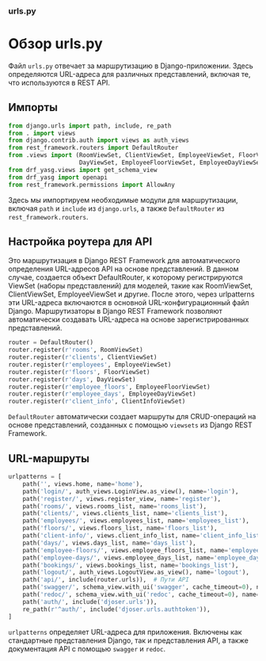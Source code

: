 ### urls.py


# Обзор urls.py

Файл `urls.py` отвечает за маршрутизацию в Django-приложении. Здесь определяются URL-адреса для различных представлений, включая те, что используются в REST API.

## Импорты

```python
from django.urls import path, include, re_path
from . import views
from django.contrib.auth import views as auth_views
from rest_framework.routers import DefaultRouter
from .views import (RoomViewSet, ClientViewSet, EmployeeViewSet, FloorViewSet, 
                    DayViewSet, EmployeeFloorViewSet, EmployeeDayViewSet, ClientInfoViewSet)
from drf_yasg.views import get_schema_view
from drf_yasg import openapi
from rest_framework.permissions import AllowAny
```

Здесь мы импортируем необходимые модули для маршрутизации, включая `path` и `include` из `django.urls`, а также `DefaultRouter` из `rest_framework.routers`.

## Настройка роутера для API
Это маршрутизация в Django REST Framework для автоматического определения URL-адресов API на основе представлений. 
В данном случае, создается объект DefaultRouter, к которому регистрируются ViewSet (наборы представлений) для моделей, такие как RoomViewSet, ClientViewSet, EmployeeViewSet и другие. 
После этого, через urlpatterns эти URL-адреса включаются в основной URL-конфигурационный файл Django. 
Маршрутизаторы в Django REST Framework позволяют автоматически создавать URL-адреса на основе зарегистрированных представлений.
```python
router = DefaultRouter()
router.register(r'rooms', RoomViewSet)
router.register(r'clients', ClientViewSet)
router.register(r'employees', EmployeeViewSet)
router.register(r'floors', FloorViewSet)
router.register(r'days', DayViewSet)
router.register(r'employee_floors', EmployeeFloorViewSet)
router.register(r'employee_days', EmployeeDayViewSet)
router.register(r'client_info', ClientInfoViewSet)
```

`DefaultRouter` автоматически создает маршруты для CRUD-операций на основе представлений, созданных с помощью `viewsets` из Django REST Framework.

## URL-маршруты

```python  
urlpatterns = [    
    path('', views.home, name='home'),
    path('login/', auth_views.LoginView.as_view(), name='login'),
    path('register/', views.register_view, name='register'),    
    path('rooms/', views.rooms_list, name='rooms_list'),
    path('clients/', views.clients_list, name='clients_list'),
    path('employees/', views.employees_list, name='employees_list'),
    path('floors/', views.floors_list, name='floors_list'),
    path('client-info/', views.client_info_list, name='client_info_list'),
    path('days/', views.days_list, name='days_list'),
    path('employee-floors/', views.employee_floors_list, name='employee_floors_list'),
    path('employee-days/', views.employee_days_list, name='employee_days_list'),
    path('bookings/', views.bookings_list, name='bookings_list'),
    path('logout/', auth_views.LogoutView.as_view(), name='logout'), 
    path('api/', include(router.urls)),  # Пути API
    path('swagger/', schema_view.with_ui('swagger', cache_timeout=0), name='schema-swagger-ui'),
    path('redoc/', schema_view.with_ui('redoc', cache_timeout=0), name='schema-redoc'),
    path('auth/', include('djoser.urls')),
    re_path(r'^auth/', include('djoser.urls.authtoken')),
]
```

`urlpatterns` определяет URL-адреса для приложения. Включены как стандартные представления Django, так и представления API, а также документация API с помощью `swagger` и `redoc`.


